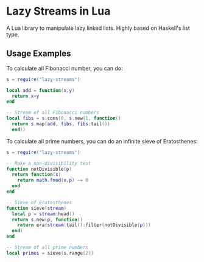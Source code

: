 # Lazy Streams in Lua

A Lua library to manipulate lazy linked lists.
Highly based on Haskell's list type.


## Usage Examples

To calculate all Fibonacci number, you can do:

```lua
s = require("lazy-streams")

local add = function(x,y)
  return x+y
end

-- Stream of all Fibonacci numbers
local fibs = s.cons(0, s.new(1, function()
  return s.map(add, fibs, fibs:tail())
  end))
```

To calculate all prime numbers,
you can do an infinite sieve of Eratosthenes:

```lua
s = require("lazy-streams")

-- Make a non-divisibility test
function notDivisible(p)
  return function(x)
    return math.fmod(x,p) ~= 0
  end
end

-- Sieve of Eratosthenes
function sieve(stream)
  local p = stream:head()
  return s.new(p, function()
    return era(stream:tail():filter(notDivisible(p)))
  end)
end

-- Stream of all prime numbers
local primes = sieve(s.range(2))
```
